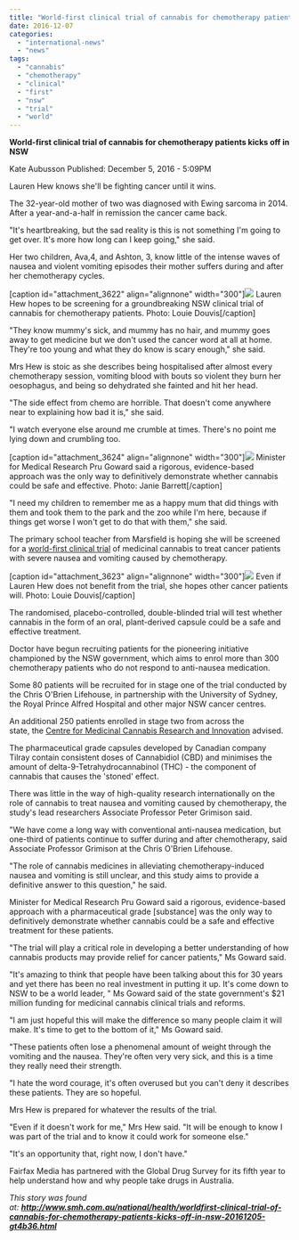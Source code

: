 ```yaml
---
title: "World-first clinical trial of cannabis for chemotherapy patients kicks off in NSW"
date: 2016-12-07
categories: 
  - "international-news"
  - "news"
tags: 
  - "cannabis"
  - "chemotherapy"
  - "clinical"
  - "first"
  - "nsw"
  - "trial"
  - "world"
---
```


**World-first clinical trial of cannabis for chemotherapy patients kicks off in NSW**

Kate Aubusson Published: December 5, 2016 - 5:09PM

Lauren Hew knows she'll be fighting cancer until it wins.

The 32-year-old mother of two was diagnosed with Ewing sarcoma in 2014. After a year-and-a-half in remission the cancer came back.

"It's heartbreaking, but the sad reality is this is not something I'm going to get over. It's more how long can I keep going," she said.

Her two children, Ava,4, and Ashton, 3, know little of the intense waves of nausea and violent vomiting episodes their mother suffers during and after her chemotherapy cycles.

\[caption id="attachment\_3622" align="alignnone" width="300"\]![](http://mcawarenessnz.org/wp-content/uploads/2016/12/lauren1-300x169.jpg) Lauren Hew hopes to be screening for a groundbreaking NSW clinical trial of cannabis for chemotherapy patients. Photo: Louie Douvis\[/caption\]

"They know mummy's sick, and mummy has no hair, and mummy goes away to get medicine but we don't used the cancer word at all at home. They're too young and what they do know is scary enough," she said.

Mrs Hew is stoic as she describes being hospitalised after almost every chemotherapy session, vomiting blood with bouts so violent they burn her oesophagus, and being so dehydrated she fainted and hit her head.

"The side effect from chemo are horrible. That doesn't come anywhere near to explaining how bad it is," she said.

"I watch everyone else around me crumble at times. There's no point me lying down and crumbling too.

\[caption id="attachment\_3624" align="alignnone" width="300"\]![](http://mcawarenessnz.org/wp-content/uploads/2016/12/Prugoward-300x167.jpg) Minister for Medical Research Pru Goward said a rigorous, evidence-based approach was the only way to definitively demonstrate whether cannabis could be safe and effective. Photo: Janie Barrett\[/caption\]

"I need my children to remember me as a happy mum that did things with them and took them to the park and the zoo while I'm here, because if things get worse I won't get to do that with them," she said.

The primary school teacher from Marsfield is hoping she will be screened for a [world-first clinical trial](https://www.medicinalcannabis.nsw.gov.au/clinical-trials/chemotherapy-trial) of medicinal cannabis to treat cancer patients with severe nausea and vomiting caused by chemotherapy.

\[caption id="attachment\_3623" align="alignnone" width="300"\]![](http://mcawarenessnz.org/wp-content/uploads/2016/12/lauren2-300x168.jpg) Even if Lauren Hew does not benefit from the trial, she hopes other cancer patients will. Photo: Louie Douvis\[/caption\]

The randomised, placebo-controlled, double-blinded trial will test whether cannabis in the form of an oral, plant-derived capsule could be a safe and effective treatment.

Doctor have begun recruiting patients for the pioneering initiative championed by the NSW government, which aims to enrol more than 300 chemotherapy patients who do not respond to anti-nausea medication.

Some 80 patients will be recruited for in stage one of the trial conducted by the Chris O'Brien Lifehouse, in partnership with the University of Sydney, the Royal Prince Alfred Hospital and other major NSW cancer centres.

An additional 250 patients enrolled in stage two from across the state, the [Centre for Medicinal Cannabis Research and Innovation](https://www.medicinalcannabis.nsw.gov.au/clinical-trials/chemotherapy-trial) advised.

The pharmaceutical grade capsules developed by Canadian company Tilray contain consistent doses of Cannabidiol (CBD) and minimises the amount of delta-9-Tetrahydrocannabinol (THC) - the component of cannabis that causes the 'stoned' effect.

There was little in the way of high-quality research internationally on the role of cannabis to treat nausea and vomiting caused by chemotherapy, the study's lead researchers Associate Professor Peter Grimison said.

"We have come a long way with conventional anti-nausea medication, but one-third of patients continue to suffer during and after chemotherapy, said Associate Professor Grimison at the Chris O'Brien Lifehouse.

"The role of cannabis medicines in alleviating chemotherapy-induced nausea and vomiting is still unclear, and this study aims to provide a definitive answer to this question," he said.

Minister for Medical Research Pru Goward said a rigorous, evidence-based approach with a pharmaceutical grade \[substance\] was the only way to definitively demonstrate whether cannabis could be a safe and effective treatment for these patients.

"The trial will play a critical role in developing a better understanding of how cannabis products may provide relief for cancer patients," Ms Goward said.

"It's amazing to think that people have been talking about this for 30 years and yet there has been no real investment in putting it up. It's come down to NSW to be a world leader, " Ms Goward said of the state government's $21 million funding for medicinal cannabis clinical trials and reforms.

"I am just hopeful this will make the difference so many people claim it will make. It's time to get to the bottom of it," Ms Goward said.

"These patients often lose a phenomenal amount of weight through the vomiting and the nausea. They're often very very sick, and this is a time they really need their strength.

"I hate the word courage, it's often overused but you can't deny it describes these patients. They are so hopeful.

Mrs Hew is prepared for whatever the results of the trial.

"Even if it doesn't work for me," Mrs Hew said. "It will be enough to know I was part of the trial and to know it could work for someone else."

"It's an opportunity that, right now, I don't have."

Fairfax Media has partnered with the Global Drug Survey for its fifth year to help understand how and why people take drugs in Australia.

_This story was found at: **http://www.smh.com.au/national/health/worldfirst-clinical-trial-of-cannabis-for-chemotherapy-patients-kicks-off-in-nsw-20161205-gt4b36.html**_
